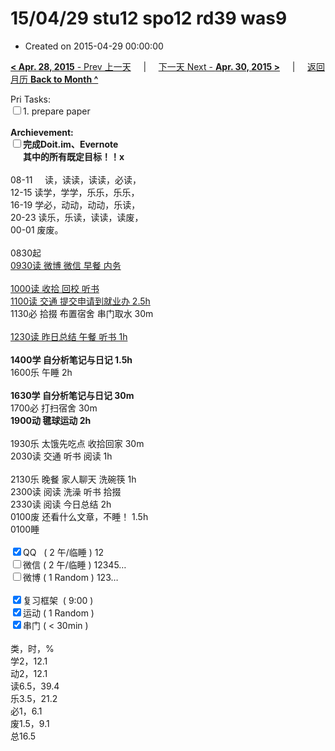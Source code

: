 # 15/04/29 stu12 spo12 rd39 was9

- Created on 2015-04-29 00:00:00

[**< Apr. 28, 2015** - Prev 上一天](_archived/lifelogs/2015/04/d28.md) &nbsp; &nbsp; | &nbsp; &nbsp; [下一天 Next - **Apr. 30, 2015 >**](_archived/lifelogs/2015/04/d30.md) &nbsp; &nbsp; |  &nbsp; &nbsp; [返回月历 **Back to Month ^**](_archived/lifelogs/2015/04/index.md)
<br/><div>Pri Tasks:</div>    <div><input type="checkbox" />1. prepare paper</div>    <div><br/></div>    <div><strong>Archievement:</strong></div>    <div><strong><input type="checkbox" /></strong><strong>完成Doit.im、</strong><strong>Evernote</strong></div>    <div><strong>      其中的</strong><strong>所有</strong><strong>既定目标！！x</strong></div>    <div><br/></div>    <div>08-11     读，读读，读读，必读，</div>    <div>12-15 读学，学学，乐乐，乐乐，</div>    <div>16-19 学必，动动，动动，乐读，</div>    <div>20-23 读乐，乐读，读读，读废，</div>    <div>00-01 废废。</div>    <div><br/></div>    <div>0830起</div>    <div><u>0930读 微博 微信 早餐 内务</u></div>    <div><br/></div>    <div><u>1000读 收拾 回校 听书</u></div>    <div><u>1100读 交通 提交申请到就业办 2.5h</u></div>    <div>1130必 拾掇 布置宿舍 串门取水 30m</div>    <div><br/></div>    <div><u>1230读 昨日总结 午餐 听书 1h</u></div>    <div><br/></div>    <div><strong>1400学 </strong><strong>自分析笔记与日记 1.5h</strong></div>    <div>1600乐 午睡 2h</div>    <div><br/></div>    <div><strong>1630学 </strong><strong>自分析笔记与日记</strong><strong> 30m</strong></div>    <div>1700必 打扫宿舍 30m</div>    <div><strong>1900动 毽球运动 2h</strong></div>    <div><br/></div>    <div>1930乐 太饿先吃点 收拾回家 30m</div>    <div>2030读 交通 听书 阅读 1h</div>    <div><br/></div>    <div>2130乐 晚餐 家人聊天 洗碗筷 1h</div>    <div>2300读 阅读 洗澡 听书 拾掇</div>    <div>2330读 阅读 今日总结 2h</div>    <div>0100废 还看什么文章，不睡！ 1.5h</div>    <div>0100睡</div>    <div><br/></div>    <div><input type="checkbox" checked="true" />QQ   ( 2 午/临睡 ) 12</div>    <div><input type="checkbox" />微信 ( 2 午/临睡 ) 12345…</div>    <div><input type="checkbox" />微博 ( 1 Random ) 123…</div>    <div><br/></div>    <div><input type="checkbox" checked="true" />复习框架  ( 9:00 )</div>    <div><input type="checkbox" checked="true" />运动 ( 1 Random )</div>    <div><input type="checkbox" checked="true" />串门 ( < 30min )</div>    <div><br/></div>    <div>类，时，%</div>    <div>学2，12.1</div>    <div>动2，12.1</div>    <div>读6.5，39.4</div>    <div>乐3.5，21.2</div>    <div>必1，6.1</div>    <div>废1.5，9.1</div>    <div>总16.5</div>
